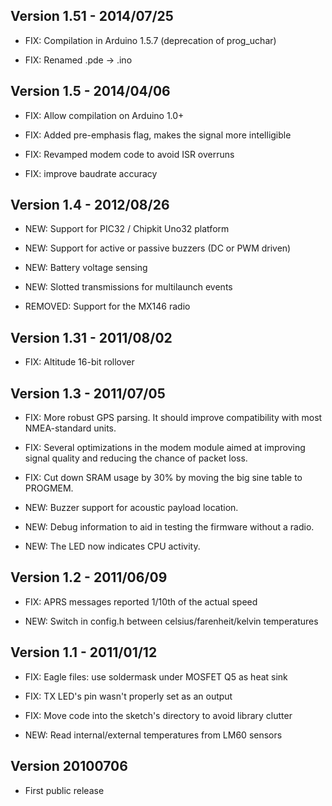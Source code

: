 Version 1.51 - 2014/07/25
-------------------------

 * FIX: Compilation in Arduino 1.5.7 (deprecation of prog_uchar)

 * FIX: Renamed .pde -> .ino


Version 1.5 - 2014/04/06
------------------------

 * FIX: Allow compilation on Arduino 1.0+

 * FIX: Added pre-emphasis flag, makes the signal more intelligible

 * FIX: Revamped modem code to avoid ISR overruns

 * FIX: improve baudrate accuracy


Version 1.4 - 2012/08/26
------------------------

 * NEW: Support for PIC32 / Chipkit Uno32 platform

 * NEW: Support for active or passive buzzers (DC or PWM driven)

 * NEW: Battery voltage sensing

 * NEW: Slotted transmissions for multilaunch events
 
 * REMOVED: Support for the MX146 radio


Version 1.31 - 2011/08/02
-------------------------

 * FIX: Altitude 16-bit rollover


Version 1.3 - 2011/07/05
------------------------

 * FIX: More robust GPS parsing. It should improve compatibility with most
   NMEA-standard units.

 * FIX: Several optimizations in the modem module aimed at improving signal
   quality and reducing the chance of packet loss.

 * FIX: Cut down SRAM usage by 30% by moving the big sine table to PROGMEM.

 * NEW: Buzzer support for acoustic payload location.

 * NEW: Debug information to aid in testing the firmware without a radio.

 * NEW: The LED now indicates CPU activity.


Version 1.2 - 2011/06/09
------------------------

 * FIX: APRS messages reported 1/10th of the actual speed

 * NEW: Switch in config.h between celsius/farenheit/kelvin temperatures


Version 1.1 - 2011/01/12
------------------------

 * FIX: Eagle files: use soldermask under MOSFET Q5 as heat sink

 * FIX: TX LED's pin wasn't properly set as an output

 * FIX: Move code into the sketch's directory to avoid library clutter

 * NEW: Read internal/external temperatures from LM60 sensors

 
Version 20100706
----------------

 * First public release
